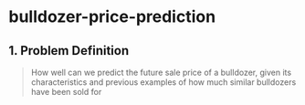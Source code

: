 # bulldozer-price-prediction
## 1. Problem Definition
> How well can we predict the future sale price of a bulldozer, given its characteristics and previous examples of how much similar bulldozers have been sold for
